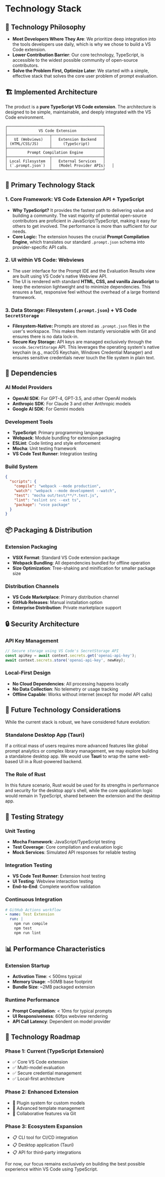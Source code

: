 # Technology Stack

## 🎯 Technology Philosophy

- **Meet Developers Where They Are**: We prioritize deep integration into the tools developers use daily, which is why we chose to build a VS Code extension.
- **Lower Contribution Barrier**: Our core technology, TypeScript, is accessible to the widest possible community of open-source contributors.
- **Solve the Problem First, Optimize Later**: We started with a simple, effective stack that solves the core user problem of prompt evaluation.

## 🏗️ Implemented Architecture

The product is a **pure TypeScript VS Code extension**. The architecture is designed to be simple, maintainable, and deeply integrated with the VS Code environment.

```
┌───────────────────────────────────────────┐
│              VS Code Extension            │
├───────────────────┬───────────────────────┤
│   UI (Webviews)   │   Extension Backend   │
│ (HTML/CSS/JS)     │     (TypeScript)      │
├───────────────────┴───────────────────────┤
│         Prompt Compilation Engine         │
├───────────────────┬───────────────────────┤
│ Local Filesystem  │   External Services   │
│ (`.prompt.json`)  │   (Model Provider APIs)   │
└───────────────────┴───────────────────────┘
```

## 🚀 Primary Technology Stack

### 1. Core Framework: **VS Code Extension API + TypeScript**

- **Why TypeScript?** It provides the fastest path to delivering value and building a community. The vast majority of potential open-source contributors are proficient in JavaScript/TypeScript, making it easy for others to get involved. The performance is more than sufficient for our needs.
- **Core Logic:** The extension houses the crucial **Prompt Compilation Engine**, which translates our standard `.prompt.json` schema into provider-specific API calls.

### 2. UI within VS Code: **Webviews**

- The user interface for the Prompt IDE and the Evaluation Results view are built using VS Code's native Webview API.
- The UI is rendered with standard **HTML, CSS, and vanilla JavaScript** to keep the extension lightweight and to minimize dependencies. This ensures a fast, responsive feel without the overhead of a large frontend framework.

### 3. Data Storage: **Filesystem (`.prompt.json`) + VS Code `SecretStorage`**

- **Filesystem-Native:** Prompts are stored as `.prompt.json` files in the user's workspace. This makes them instantly versionable with Git and ensures there is no data lock-in.
- **Secure Key Storage:** API keys are managed exclusively through the `vscode.SecretStorage` API. This leverages the operating system's native keychain (e.g., macOS Keychain, Windows Credential Manager) and ensures sensitive credentials never touch the file system in plain text.

## 🔧 Dependencies

### AI Model Providers
- **OpenAI SDK**: For GPT-4, GPT-3.5, and other OpenAI models
- **Anthropic SDK**: For Claude 3 and other Anthropic models
- **Google AI SDK**: For Gemini models

### Development Tools
- **TypeScript**: Primary programming language
- **Webpack**: Module bundling for extension packaging
- **ESLint**: Code linting and style enforcement
- **Mocha**: Unit testing framework
- **VS Code Test Runner**: Integration testing

### Build System
```json
{
  "scripts": {
    "compile": "webpack --mode production",
    "watch": "webpack --mode development --watch",
    "test": "mocha out/test/**/*.test.js",
    "lint": "eslint src --ext ts",
    "package": "vsce package"
  }
}
```

## 📦 Packaging & Distribution

### Extension Packaging
- **VSIX Format**: Standard VS Code extension package
- **Webpack Bundling**: All dependencies bundled for offline operation
- **Size Optimization**: Tree-shaking and minification for smaller package size

### Distribution Channels
- **VS Code Marketplace**: Primary distribution channel
- **GitHub Releases**: Manual installation option
- **Enterprise Distribution**: Private marketplace support

## 🔒 Security Architecture

### API Key Management
```typescript
// Secure storage using VS Code's SecretStorage API
const apiKey = await context.secrets.get('openai-api-key');
await context.secrets.store('openai-api-key', newKey);
```

### Local-First Design
- **No Cloud Dependencies**: All processing happens locally
- **No Data Collection**: No telemetry or usage tracking
- **Offline Capable**: Works without internet (except for model API calls)

## 🔧 Future Technology Considerations

While the current stack is robust, we have considered future evolution:

### Standalone Desktop App (Tauri)
If a critical mass of users requires more advanced features like global prompt analytics or complex library management, we may explore building a standalone desktop app. We would use **Tauri** to wrap the same web-based UI in a Rust-powered backend.

### The Role of Rust
In this future scenario, Rust would be used for its strengths in performance and security for the desktop app's shell, while the core application logic would remain in TypeScript, shared between the extension and the desktop app.

## 🧪 Testing Strategy

### Unit Testing
- **Mocha Framework**: JavaScript/TypeScript testing
- **Test Coverage**: Core compilation and evaluation logic
- **Mock Services**: Simulated API responses for reliable testing

### Integration Testing
- **VS Code Test Runner**: Extension host testing
- **UI Testing**: Webview interaction testing
- **End-to-End**: Complete workflow validation

### Continuous Integration
```yaml
# GitHub Actions workflow
- name: Test Extension
  run: |
    npm run compile
    npm test
    npm run lint
```

## 📊 Performance Characteristics

### Extension Startup
- **Activation Time**: < 500ms typical
- **Memory Usage**: ~50MB base footprint
- **Bundle Size**: ~2MB packaged extension

### Runtime Performance
- **Prompt Compilation**: < 10ms for typical prompts
- **UI Responsiveness**: 60fps webview rendering
- **API Call Latency**: Dependent on model provider

## 🔮 Technology Roadmap

### Phase 1: Current (TypeScript Extension)
- ✅ Core VS Code extension
- ✅ Multi-model evaluation
- ✅ Secure credential management
- ✅ Local-first architecture

### Phase 2: Enhanced Extension
- 🔄 Plugin system for custom models
- 🔄 Advanced template management
- 🔄 Collaborative features via Git

### Phase 3: Ecosystem Expansion
- 📋 CLI tool for CI/CD integration
- 📋 Desktop application (Tauri)
- 📋 API for third-party integrations

For now, our focus remains exclusively on building the best possible experience within VS Code using TypeScript. 
